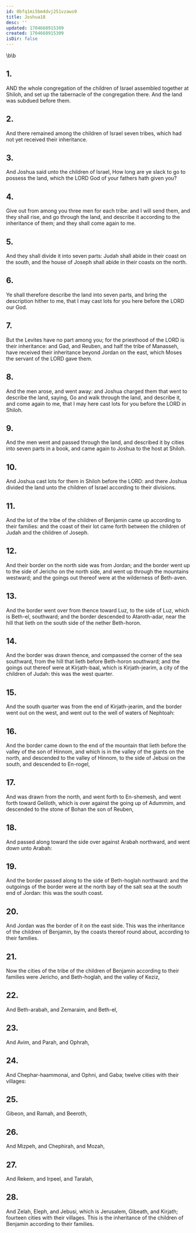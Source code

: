 ```yaml
---
id: 0bfq1mi5bm4dvj251vzaws0
title: Joshua18
desc: ''
updated: 1704668915309
created: 1704668915309
isDir: false
---
```

\b\b
## 1.
AND the whole congregation of the children of Israel assembled together at Shiloh, and set up the tabernacle of the congregation there.  And the land was subdued before them.
## 2.
And there remained among the children of Israel seven tribes, which had not yet received their inheritance.
## 3.
And Joshua said unto the children of Israel, How long are ye slack to go to possess the land, which the LORD God of your fathers hath given you?
## 4.
Give out from among you three men for each tribe: and I will send them, and they shall rise, and go through the land, and describe it according to the inheritance of them; and they shall come again to me.
## 5.
And they shall divide it into seven parts: Judah shall abide in their coast on the south, and the house of Joseph shall abide in their coasts on the north.
## 6.
Ye shall therefore describe the land into seven parts, and bring the description hither to me, that I may cast lots for you here before the LORD our God.
## 7.
But the Levites have no part among you; for the priesthood of the LORD is their inheritance: and Gad, and Reuben, and half the tribe of Manasseh, have received their inheritance beyond Jordan on the east, which Moses the servant of the LORD gave them.
## 8.
And the men arose, and went away: and Joshua charged them that went to describe the land, saying, Go and walk through the land, and describe it, and come again to me, that I may here cast lots for you before the LORD in Shiloh.
## 9.
And the men went and passed through the land, and described it by cities into seven parts in a book, and came again to Joshua to the host at Shiloh.
## 10.
And Joshua cast lots for them in Shiloh before the LORD: and there Joshua divided the land unto the children of Israel according to their divisions.
## 11.
And the lot of the tribe of the children of Benjamin came up according to their families: and the coast of their lot came forth between the children of Judah and the children of Joseph.
## 12.
And their border on the north side was from Jordan; and the border went up to the side of Jericho on the north side, and went up through the mountains westward; and the goings out thereof were at the wilderness of Beth-aven.
## 13.
And the border went over from thence toward Luz, to the side of Luz, which is Beth-el, southward; and the border descended to Ataroth-adar, near the hill that lieth on the south side of the nether Beth-horon.
## 14.
And the border was drawn thence, and compassed the corner of the sea southward, from the hill that lieth before Beth-horon southward; and the goings out thereof were at Kirjath-baal, which is Kirjath-jearim, a city of the children of Judah: this was the west quarter.
## 15.
And the south quarter was from the end of Kirjath-jearim, and the border went out on the west, and went out to the well of waters of Nephtoah:
## 16.
And the border came down to the end of the mountain that lieth before the valley of the son of Hinnom, and which is in the valley of the giants on the north, and descended to the valley of Hinnom, to the side of Jebusi on the south, and descended to En-rogel,
## 17.
And was drawn from the north, and went forth to En-shemesh, and went forth toward Geliloth, which is over against the going up of Adummim, and descended to the stone of Bohan the son of Reuben,
## 18.
And passed along toward the side over against Arabah northward, and went down unto Arabah:
## 19.
And the border passed along to the side of Beth-hoglah northward: and the outgoings of the border were at the north bay of the salt sea at the south end of Jordan: this was the south coast.
## 20.
And Jordan was the border of it on the east side.  This was the inheritance of the children of Benjamin, by the coasts thereof round about, according to their families.
## 21.
Now the cities of the tribe of the children of Benjamin according to their families were Jericho, and Beth-hoglah, and the valley of Keziz,
## 22.
And Beth-arabah, and Zemaraim, and Beth-el,
## 23.
And Avim, and Parah, and Ophrah,
## 24.
And Chephar-haammonai, and Ophni, and Gaba; twelve cities with their villages:
## 25.
Gibeon, and Ramah, and Beeroth,
## 26.
And Mizpeh, and Chephirah, and Mozah,
## 27.
And Rekem, and Irpeel, and Taralah,
## 28.
And Zelah, Eleph, and Jebusi, which is Jerusalem, Gibeath, and Kirjath; fourteen cities with their villages.  This is the inheritance of the children of Benjamin according to their families.
